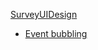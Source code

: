 [SurveyUIDesign](https://dribbble.com/shots/7292664-Survey-UI-Design)

- [Event bubbling](https://www.sitepoint.com/event-bubbling-javascript/)
